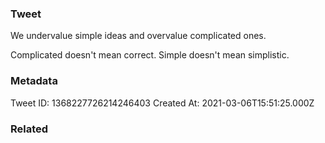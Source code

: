 ### Tweet
We undervalue simple ideas and overvalue complicated ones. 

Complicated doesn't mean correct. Simple doesn't mean simplistic.

### Metadata
Tweet ID: 1368227726214246403
Created At: 2021-03-06T15:51:25.000Z

### Related

